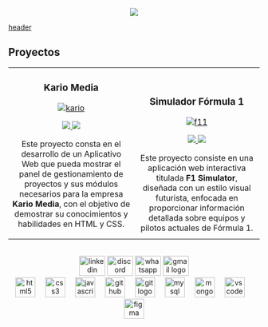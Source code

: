 <p align='center'>
    <img src="https://capsule-render.vercel.app/api?type=waving&height=200&color=00CED1&text=Hola%20%20,Soy%20Juan%20David%20👋&fontSize=50&section=header&reversal=true&desc=Desarrollador%20Web💻⚡&descAlign=50&descAlignY=51&fontAlignY=28"/>
</p>



<a href="">header</a>
## Proyectos
<table>
<tr>
<td width="50%">
<h3 align="center">Kario Media</h3>
<div align="center">
<a href="https://github.com/Maria-Juliana-Saavedra-Mejia/Kario_Media.git" target="_blank"><img src="https://i.ibb.co/rGQvV4Q3/kario.png" alt="kario" border="0"></a> 
<p>
<a href="https://github.com/Maria-Juliana-Saavedra-Mejia/Kario_Media.git" target="_blank">
<img src="https://img.shields.io/badge/VER-FFFFFF?style=for-the-badge&logo=github&logoColor=black">
</a>
<a href="https://maria-juliana-saavedra-mejia.github.io/Kario_Media/" target="_blank">
<img src="https://img.shields.io/badge/Ver Página-green?style=for-the-badge&color=000000">
</a>
</p>
<p>Este proyecto consta en el desarrollo de un Aplicativo Web que pueda mostrar el panel de gestionamiento de proyectos y sus módulos necesarios para la empresa <strong>Kario Media</strong>, con el objetivo de demostrar su conocimientos y habilidades en HTML y CSS.
</p>
</div>
                                                                                      
</td>

<td width="50%">
               <br>
<h3 align="center">Simulador Fórmula 1</h3>
<div align="center">                                       
<a href="https://github.com/Danny200523/Proyecto_Javascript_GuerreroDaniel-VargasJuan" target="_blank"><img src="https://i.ibb.co/Rk2vsdJB/f11.png" alt="f11" border="0"></a>
<br>
<p>
<a href="https://github.com/Danny200523/Proyecto_Javascript_GuerreroDaniel-VargasJuan" target="_blank">
<img src="https://img.shields.io/badge/C%C3%93DIGO-FFFFFF?style=for-the-badge&logo=github&logoColor=black">
</a>
<a href="https://danny200523.github.io/Proyecto_Javascript_GuerreroDaniel-VargasJuan/" target="_blank">
<img src="https://img.shields.io/badge/Ver Página-green?style=for-the-badge&color=000000">
</a>
</p>
</p>Este proyecto consiste en una aplicación web interactiva titulada <STRONG>F1 Simulator</STRONG>, diseñada con un estilo visual futurista, enfocada en proporcionar información detallada sobre equipos y pilotos actuales de Fórmula 1. 
</div>                                                             
</table>                                                                                 
</div>
<br>


<div align="center">
  <img src="https://raw.githubusercontent.com/maurodesouza/profile-readme-generator/master/src/assets/icons/social/linkedin/default.svg" width="52" height="40" alt="linkedin logo"  />
  <img src="https://raw.githubusercontent.com/maurodesouza/profile-readme-generator/master/src/assets/icons/social/discord/default.svg" width="52" height="40" alt="discord logo"  />
  <img src="https://raw.githubusercontent.com/maurodesouza/profile-readme-generator/master/src/assets/icons/social/whatsapp/default.svg" width="52" height="40" alt="whatsapp logo"  />
  <img src="https://raw.githubusercontent.com/maurodesouza/profile-readme-generator/master/src/assets/icons/social/gmail/default.svg" width="52" height="40" alt="gmail logo"  />
</div>

<div align="center">
  <img src="https://cdn.jsdelivr.net/gh/devicons/devicon/icons/html5/html5-original.svg" height="40" alt="html5 logo"  />
  <img width="12" />
  <img src="https://cdn.jsdelivr.net/gh/devicons/devicon/icons/css3/css3-original.svg" height="40" alt="css3 logo"  />
  <img width="12" />
  <img src="https://cdn.jsdelivr.net/gh/devicons/devicon/icons/javascript/javascript-original.svg" height="40" alt="javascript logo"  />
  <img width="12" />
  <img src="https://cdn.jsdelivr.net/gh/devicons/devicon/icons/github/github-original.svg" height="40" alt="github logo"  />
  <img width="12" />
  <img src="https://cdn.jsdelivr.net/gh/devicons/devicon/icons/git/git-original.svg" height="40" alt="git logo"  />
  <img width="12" />
  <img src="https://cdn.jsdelivr.net/gh/devicons/devicon/icons/mysql/mysql-original.svg" height="40" alt="mysql logo"  />
  <img width="12" />
  <img src="https://cdn.jsdelivr.net/gh/devicons/devicon/icons/mongodb/mongodb-original.svg" height="40" alt="mongodb logo"  />
  <img width="12" />
  <img src="https://cdn.jsdelivr.net/gh/devicons/devicon/icons/vscode/vscode-original.svg" height="40" alt="vscode logo"  />
  <img width="12" />
  <img src="https://cdn.jsdelivr.net/gh/devicons/devicon/icons/figma/figma-original.svg" height="40" alt="figma logo"  />
</div>

###